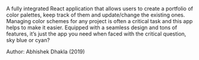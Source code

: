 A fully integrated React application that allows users to create a portfolio of color palettes, keep track of them and update/change the existing ones. Managing color schemes for any project is often a critical task and this app helps to make it easier. Equipped with a seamless design and tons of features, it’s just the app you need when faced with the critical question, sky blue or cyan?

Author: Abhishek Dhakla (2019)